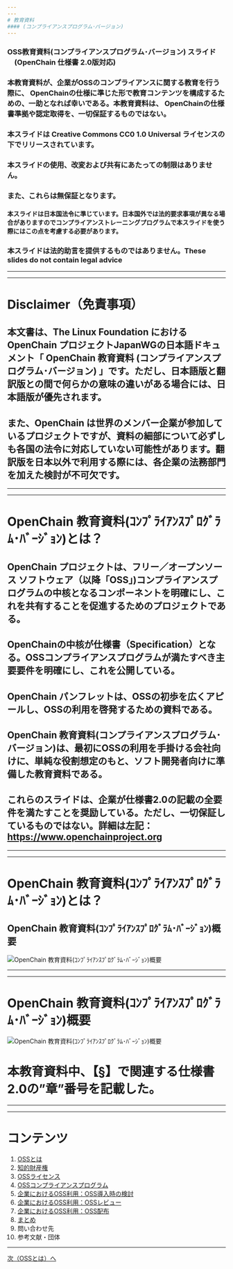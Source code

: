 ```yaml
---
---
# 教育資料
#### (コンプライアンスプログラム･バージョン)
---
```

### OSS教育資料(コンプライアンスプログラム･バージョン) スライド 　(OpenChain 仕様書 2.0版対応)
### 本教育資料が、企業がOSSのコンプライアンスに関する教育を行う際に、 OpenChainの仕様に準じた形で教育コンテンツを構成するための、一助となれば幸いである。本教育資料は、 OpenChainの仕様書準拠や認定取得を、一切保証するものではない。

### 本スライドは Creative Commons CC0 1.0 Universal ライセンスの下でリリースされています。
### 本スライドの使用、改変および共有にあたっての制限はありません。
### また、これらは無保証となります。

#### 本スライドは日本国法令に準じています。日本国外では法的要求事項が異なる場合がありますのでコンプライアンストレーニングプログラムで本スライドを使う際にはこの点を考慮する必要があります。
### 本スライドは法的助言を提供するものではありません。These slides do not contain legal advice


---
---
# Disclaimer（免責事項）

## 本文書は、The Linux Foundation におけるOpenChain プロジェクトJapanWGの日本語ドキュメント「 OpenChain 教育資料 (コンプライアンスプログラム･バージョン) 」です。ただし、日本語版と翻訳版との間で何らかの意味の違いがある場合には、日本語版が優先されます。 
## また、OpenChain は世界のメンバー企業が参加しているプロジェクトですが、資料の細部について必ずしも各国の法令に対応していない可能性があります。翻訳版を日本以外で利用する際には、各企業の法務部門を加えた検討が不可欠です。 
 

---
---
# OpenChain 教育資料(ｺﾝﾌﾟﾗｲｱﾝｽﾌﾟﾛｸﾞﾗﾑ･ﾊﾞｰｼﾞｮﾝ)とは？

## OpenChain プロジェクトは、フリー／オープンソース ソフトウェア（以降「OSS」)コンプライアンスプログラムの中核となるコンポーネントを明確にし、これを共有することを促進するためのプロジェクトである。
## OpenChainの中核が仕様書（Specification）となる。OSSコンプライアンスプログラムが満たすべき主要要件を明確にし、これを公開している。
## OpenChain パンフレットは、OSSの初歩を広くアピールし、OSSの利用を啓発するための資料である。
## OpenChain 教育資料(コンプライアンスプログラム･バージョン)は、最初にOSSの利用を手掛ける会社向けに、単純な役割想定のもと、ソフト開発者向けに準備した教育資料である。
## これらのスライドは、企業が仕様書2.0の記載の全要件を満たすことを奨励している。ただし、一切保証しているものではない。詳細は左記：https://www.openchainproject.org


---
---
# OpenChain 教育資料(ｺﾝﾌﾟﾗｲｱﾝｽﾌﾟﾛｸﾞﾗﾑ･ﾊﾞｰｼﾞｮﾝ)とは？

## OpenChain 教育資料(ｺﾝﾌﾟﾗｲｱﾝｽﾌﾟﾛｸﾞﾗﾑ･ﾊﾞｰｼﾞｮﾝ)概要
![OpenChain 教育資料(ｺﾝﾌﾟﾗｲｱﾝｽﾌﾟﾛｸﾞﾗﾑ･ﾊﾞｰｼﾞｮﾝ)概要](img/introduction_1.png)

---
---
# OpenChain 教育資料(ｺﾝﾌﾟﾗｲｱﾝｽﾌﾟﾛｸﾞﾗﾑ･ﾊﾞｰｼﾞｮﾝ)概要
![OpenChain 教育資料(ｺﾝﾌﾟﾗｲｱﾝｽﾌﾟﾛｸﾞﾗﾑ･ﾊﾞｰｼﾞｮﾝ)概要](img/introduction_2.png)
# 本教育資料中、【§】で関連する仕様書2.0の”章”番号を記載した。

---
---
# コンテンツ
1. [OSSとは](what_is_OSS.md)
1. [知的財産権](Intellectual_Property.md)
1. [OSSライセンス](OSS_License.md)
1. [OSSコンプライアンスプログラム](oss_compliance_program.md)
1. [企業におけるOSS利用：OSS導入時の検討](OSS_Inbound.md)
1. [企業におけるOSS利用：OSSレビュー](OSS_Review.md)
1. [企業におけるOSS利用：OSS配布](OSS_Distribution.md)
1. [まとめ](Conclusion.md)
1. 問い合わせ先
1. 参考文献・団体

---
[次（OSSとは）へ](what_is_OSS.md)